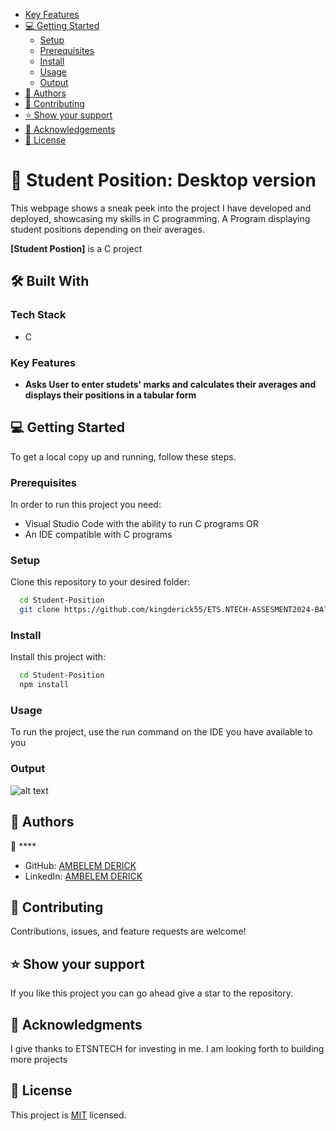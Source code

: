 - [Key Features](#key-features)
- [💻 Getting Started](#getting-started)
  - [Setup](#setup)
  - [Prerequisites](#prerequisites)
  - [Install](#install)
  - [Usage](#usage)
  - [Output](#output)
- [👥 Authors](#authors)
- [🤝 Contributing](#contributing)
- [⭐️ Show your support](#support)
- [🙏 Acknowledgements](#acknowledgements)
- [📝 License](#license)

# 📖 Student Position: Desktop version<a name="about-project"></a>

This webpage shows a sneak peek into the project I have developed and deployed, showcasing my skills in C programming. A Program displaying student positions depending on their averages.

**[Student Postion]** is a C project

## 🛠 Built With <a name="built-with"></a>

### Tech Stack <a name="tech-stack"></a>

- C

### Key Features <a name="key-features"></a>
- **Asks User to enter studets' marks and calculates their averages and displays their positions in a tabular form**

## 💻 Getting Started <a name="getting-started"></a>

To get a local copy up and running, follow these steps.

### Prerequisites

In order to run this project you need:

- Visual Studio Code with the ability to run C programs OR
- An IDE compatible with C programs

### Setup

Clone this repository to your desired folder:

```sh
  cd Student-Position
  git clone https://github.com/kingderick55/ETS.NTECH-ASSESMENT2024-BATCH1.git
```

### Install

Install this project with:

```sh
  cd Student-Position
  npm install
```

### Usage

To run the project, use the run command on the IDE you have available to you

### Output

![alt text](image-2.png)

## 👥 Authors <a name="authors"></a>

👤 ****

- GitHub: [AMBELEM DERICK](https://github.com/kingderick55/ETS.NTECH-ASSESMENT2024-BATCH1.git)
- LinkedIn: [AMBELEM DERICK]()

## 🤝 Contributing <a name="contributing"></a>

Contributions, issues, and feature requests are welcome!

## ⭐️ Show your support <a name="support"></a>

If you like this project you can go ahead give a star to the repository.


## 🙏 Acknowledgments <a name="acknowledgements"></a>

I give thanks to ETSNTECH for investing in me. I am looking forth to building more projects

## 📝 License <a name="license"></a>

This project is [MIT](./MIT.md) licensed.
